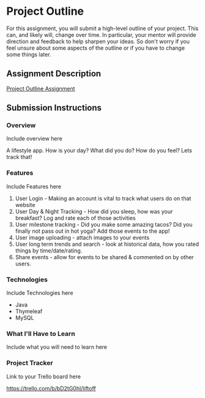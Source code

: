 # Project Outline
For this assignment, you will submit a high-level outline of your project. This can, and likely will, change over time. In particular, your mentor will provide direction and feedback to help sharpen your ideas. So don't worry if you feel unsure about some aspects of the outline or if you have to change some things later.

## Assignment Description
[Project Outline Assignment](https://education.launchcode.org/liftoff/modules/assignments/project-outline)

## Submission Instructions

### Overview
Include overview here

A lifestyle app. How is your day? What did you do? How do you feel? Lets track that!

### Features
Include Features here

1. User Login - Making an account is vital to track what users do on that website
2. User Day & Night Tracking -  How did you sleep, how was your breakfast? Log and rate each of those activities
3. User milestone tracking - Did you make some amazing tacos? Did you finally not pass out in hot yoga? Add those events to the app!
4. User image uploading  -  attach images to your events
5. User long term trends and search  - look at historical data, how you rated things by time/date/rating.
6. Share events - allow for events to be shared & commented on by other users.

### Technologies
Include Technologies here

* Java
* Thymeleaf
* MySQL

### What I'll Have to Learn
Include what you will need to learn here

### Project Tracker
Link to your Trello board here

<https://trello.com/b/bD2tG0hl/liftoff>
